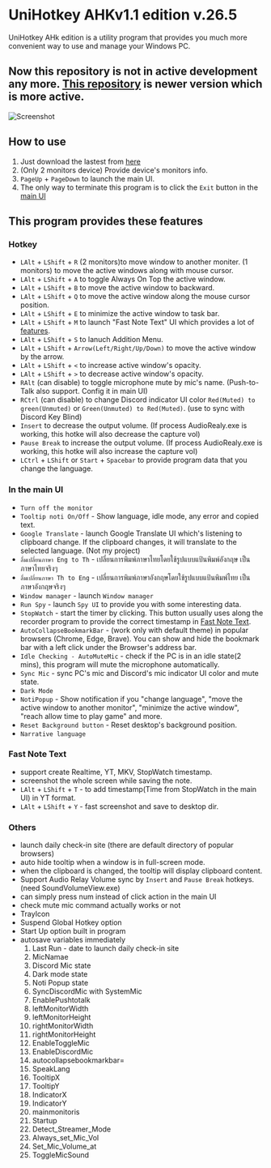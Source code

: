 # UniHotkey AHKv1.1 edition v.26.5
UniHotkey AHk edition is a utility program that provides you much more convenient way to use and manage your Windows PC.

## Now this repository is not in active development any more. [This repository](https://github.com/ChaiyavutC/UniHotkey-Python-edition) is newer version which is more active.

![Screenshot](https://github.com/ChaiyavutC/UniHotkey-AHK-edition/assets/134151822/8ddb8fe4-b33d-45fa-a383-c4779dc2b680)

## How to use
1. Just download the lastest from [here](https://github.com/ChaiyavutC/UniHotkey-AHK-edition/releases)
2. (Only 2 monitors device) Provide device's monitors info.
3. `PageUp` + `PageDown` to launch the main UI.
4. The only way to terminate this program is to click the `Exit` button in the [main UI](https://github.com/ChaiyavutC/UniHotkey-AHK-edition#in-the-main-ui)

## This program provides these features

### Hotkey
- `LAlt` + `LShift` + `R` (2 monitors)to move window to another moniter. (1 monitors) to move the active windows along with mouse cursor.
- `LAlt` + `LShift` + `A` to toggle Always On Top the active window.
- `LAlt` + `LShift` + `B` to move the active window to backward.
- `LAlt` + `LShift` + `Q` to move the active window along the mouse cursor position.
- `LAlt` + `LShift` + `E` to minimize the active window to task bar.
- `LAlt` + `LShift` + `M` to launch "Fast Note Text" UI which provides a lot of [features](https://github.com/ChaiyavutC/UniHotkey-AHK-edition#fast-note-text).
- `LAlt` + `LShift` + `S` to lanuch Addition Menu.
- `LAlt` + `LShift` + `Arrow(Left/Right/Up/Down)` to move the active window by the arrow.
- `LAlt` + `LShift` + `<` to increase active window's opacity.
- `LAlt` + `LShift` + `>` to decrease active window's opacity.
- `RAlt` (can disable) to toggle microphone mute by mic's name. (Push-to-Talk also support. Config it in main UI)
- `RCtrl` (can disable) to change Discord indicator UI color `Red(Muted) to green(Unmuted)` or `Green(Unmuted) to Red(Muted)`. (use to sync with Discord Key Blind)
- `Insert` to decrease the output volume. (If process AudioRealy.exe is working, this hotke will also decrease the capture vol)
- `Pause Break` to increase the output volume. (If process AudioRealy.exe is working, this hotke will also increase the capture vol)
- `LCtrl` + `LShift` or `Start` + `Spacebar` to provide program data that you change the language.

### In the main UI
- `Turn off the monitor`
- `Tooltip noti On/Off` - Show language, idle mode, any error and copied text.
- `Google Translate` - launch Google Translate UI which's listening to clipboard change. If the clipboard changes, it will translate to the selected language. (Not my project)
- `ลื่มเปลี่ยนภาษา Eng to Th` - เปลี่ยนการพิมพ์ภาษาไทยโดยใช้รูปแบบแป้นพิมพ์อังกฤษ เป็นภาษาไทยจริงๆ
- `ลื่มเปลี่ยนภาษา Th to Eng` - เปลี่ยนการพิมพ์ภาษาอังกฤษโดยใช้รูปแบบแป้นพิมพ์ไทย เป็นภาษาอังกฤษจริงๆ
- `Window manager` - launch `Window manager`
- `Run Spy` - launch `Spy UI` to provide you with some interesting data.
- `StopWatch` - start the timer by clicking. This button usually uses along the recorder program to provide the correct timestamp in [Fast Note Text](https://github.com/ChaiyavutC/UniHotkey-AHK-edition#fast-note-text).
- `AutoCollapseBookmarkBar` - (work only with default theme) in popular browsers (Chrome, Edge, Brave). You can show and hide the bookmark bar with a left click under the Browser's address bar.
- `Idle Checking - AutoMuteMic` - check if the PC is in an idle state(2 mins), this program will mute the microphone automatically.
- `Sync Mic` - sync PC's mic and Discord's mic indicator UI color and mute state.
- `Dark Mode`
- `NotiPopup` - Show notification if you "change language", "move the active window to another monitor", "minimize the active window", "reach allow time to play game" and more.
- `Reset Background button` - Reset desktop's background position.
- `Narrative language`

### Fast Note Text
- support create Realtime, YT, MKV, StopWatch timestamp.
- screenshot the whole screen while saving the note.
- `LAlt` + `LShift` + `T` - to add timestamp(Time from StopWatch in the main UI) in YT format.
- `LAlt` + `LShift` + `Y` - fast screenshot and save to desktop dir.

### Others
- launch daily check-in site (there are default directory of popular browsers)
- auto hide tooltip when a window is in full-screen mode.
- when the clipboard is changed, the tooltip will display clipboard content.
- Support Audio Relay Volume sync by `Insert` and `Pause Break` hotkeys. (need SoundVolumeView.exe)
- can simply press num instead of click action in the main UI
- check mute mic command actually works or not
- TrayIcon
- Suspend Global Hotkey option
- Start Up option built in program
- autosave variables immediately
  1. Last Run - date to launch daily check-in site
  2. MicNamae
  3. Discord Mic state
  4. Dark mode state
  5. Noti Popup state
  6. SyncDiscordMic with SystemMic
  7. EnablePushtotalk
  8. leftMonitorWidth
  9. leftMonitorHeight
  10. rightMonitorWidth
  11. rightMonitorHeight
  12. EnableToggleMic
  13. EnableDiscordMic
  14. autocollapsebookmarkbar=
  15. SpeakLang
  16. TooltipX
  17. TooltipY
  18. IndicatorX
  19. IndicatorY
  20. mainmonitoris
  21. Startup
  22. Detect_Streamer_Mode
  23. Always_set_Mic_Vol
  24. Set_Mic_Volume_at
  25. ToggleMicSound

